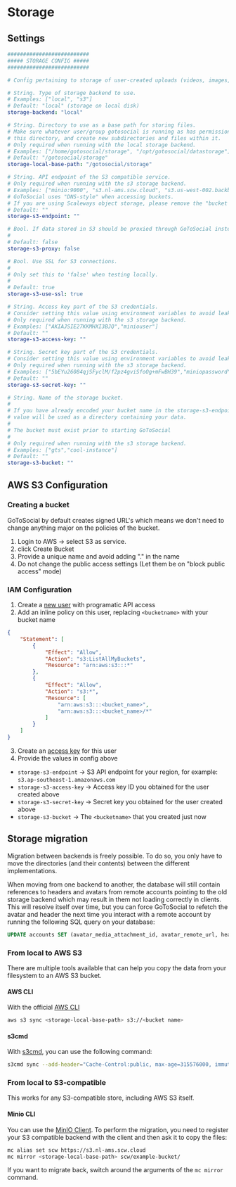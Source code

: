 # Storage

## Settings

```yaml
##########################
##### STORAGE CONFIG #####
##########################

# Config pertaining to storage of user-created uploads (videos, images, etc).

# String. Type of storage backend to use.
# Examples: ["local", "s3"]
# Default: "local" (storage on local disk)
storage-backend: "local"

# String. Directory to use as a base path for storing files.
# Make sure whatever user/group gotosocial is running as has permission to access
# this directory, and create new subdirectories and files within it.
# Only required when running with the local storage backend.
# Examples: ["/home/gotosocial/storage", "/opt/gotosocial/datastorage"]
# Default: "/gotosocial/storage"
storage-local-base-path: "/gotosocial/storage"

# String. API endpoint of the S3 compatible service.
# Only required when running with the s3 storage backend.
# Examples: ["minio:9000", "s3.nl-ams.scw.cloud", "s3.us-west-002.backblazeb2.com"]
# GoToSocial uses "DNS-style" when accessing buckets.
# If you are using Scaleways object storage, please remove the "bucket name" from the endpoint address
# Default: ""
storage-s3-endpoint: ""

# Bool. If data stored in S3 should be proxied through GoToSocial instead of redirecting to a presigned URL.
#
# Default: false
storage-s3-proxy: false

# Bool. Use SSL for S3 connections.
#
# Only set this to 'false' when testing locally.
#
# Default: true
storage-s3-use-ssl: true

# String. Access key part of the S3 credentials.
# Consider setting this value using environment variables to avoid leaking it via the config file
# Only required when running with the s3 storage backend.
# Examples: ["AKIAJSIE27KKMHXI3BJQ","miniouser"]
# Default: ""
storage-s3-access-key: ""

# String. Secret key part of the S3 credentials.
# Consider setting this value using environment variables to avoid leaking it via the config file
# Only required when running with the s3 storage backend.
# Examples: ["5bEYu26084qjSFyclM/f2pz4gviSfoOg+mFwBH39","miniopassword"]
# Default: ""
storage-s3-secret-key: ""

# String. Name of the storage bucket.
#
# If you have already encoded your bucket name in the storage-s3-endpoint, this
# value will be used as a directory containing your data.
#
# The bucket must exist prior to starting GoToSocial
#
# Only required when running with the s3 storage backend.
# Examples: ["gts","cool-instance"]
# Default: ""
storage-s3-bucket: ""
```

## AWS S3 Configuration

### Creating a bucket

GoToSocial by default creates signed URL's which means we don't need to change anything major on the policies of the bucket.

1. Login to AWS -> select S3 as service.
2. click Create Bucket
3. Provide a unique name and avoid adding "." in the name
4. Do not change the public access settings (Let them be on "block public access" mode)

### IAM Configuration

1. Create a [new user](https://docs.aws.amazon.com/IAM/latest/UserGuide/id_users_create.html) with programatic API access
2. Add an inline policy on this user, replacing `<bucketname>` with your bucket name

```json
{
    "Statement": [
        {
            "Effect": "Allow",
            "Action": "s3:ListAllMyBuckets",
            "Resource": "arn:aws:s3:::*"
        },
        {
            "Effect": "Allow",
            "Action": "s3:*",
            "Resource": [
                "arn:aws:s3:::<bucket_name>",
                "arn:aws:s3:::<bucket_name>/*"
            ]
        }
    ]
}
```
3. Create an [access key](https://docs.aws.amazon.com/IAM/latest/UserGuide/id_credentials_access-keys.html) for this user
4. Provide the values in config above
  
  * `storage-s3-endpoint` -> S3 API endpoint for your region, for example: `s3.ap-southeast-1.amazonaws.com`
  * `storage-s3-access-key` -> Access key ID you obtained for the user created above
  * `storage-s3-secret-key` -> Secret key you obtained for the user created above
  * `storage-s3-bucket` -> The `<bucketname>` that you created just now

## Storage migration

Migration between backends is freely possible. To do so, you only have to move the directories (and their contents) between the different implementations.

When moving from one backend to another, the database will still contain references to headers and avatars from remote accounts pointing to the old storage backend which may result in them not loading correctly in clients. This will resolve itself over time, but you can force GoToSocial to refetch the avatar and header the next time you interact with a remote account by running the following SQL query on your database:

```sql
UPDATE accounts SET (avatar_media_attachment_id, avatar_remote_url, header_media_attachment_id, header_remote_url, fetched_at) = (null, null, null, null, null) WHERE domain IS NOT null;
```

### From local to AWS S3

There are multiple tools available that can help you copy the data from your filesystem to an AWS S3 bucket.

#### AWS CLI

With the official [AWS CLI](https://docs.aws.amazon.com/cli/latest/userguide)

```sh
aws s3 sync <storage-local-base-path> s3://<bucket name>
```

#### s3cmd

With [s3cmd](https://github.com/s3tools/s3cmd), you can use the following command:

```sh
s3cmd sync --add-header="Cache-Control:public, max-age=315576000, immutable" <storage-local-base-path> s3://<bucket name>
```

### From local to S3-compatible

This works for any S3-compatible store, including AWS S3 itself.

#### Minio CLI

You can use the [MinIO Client](https://docs.min.io/docs/minio-client-complete-guide.html). To perform the migration, you need to register your S3 compatible backend with the client and then ask it to copy the files:

```sh
mc alias set scw https://s3.nl-ams.scw.cloud
mc mirror <storage-local-base-path> scw/example-bucket/
```

If you want to migrate back, switch around the arguments of the `mc mirror` command.
